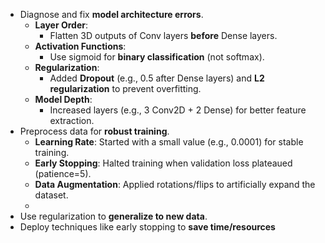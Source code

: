 * Diagnose and fix **model architecture errors**.  
  * **Layer Order**:  
    * Flatten 3D outputs of Conv layers **before** Dense layers.  
  * **Activation Functions**:  
    * Use sigmoid for **binary classification** (not softmax).  
  * **Regularization**:  
    * Added **Dropout** (e.g., 0.5 after Dense layers) and **L2 regularization** to prevent overfitting.  
  * **Model Depth**:  
    * Increased layers (e.g., 3 Conv2D \+ 2 Dense) for better feature extraction.  
* Preprocess data for **robust training**.  
  * **Learning Rate**: Started with a small value (e.g., 0.0001) for stable training.  
  * **Early Stopping**: Halted training when validation loss plateaued (patience=5).  
  * **Data Augmentation**: Applied rotations/flips to artificially expand the dataset.  
  *   
* Use regularization to **generalize to new data**.  
* Deploy techniques like early stopping to **save time/resources**

